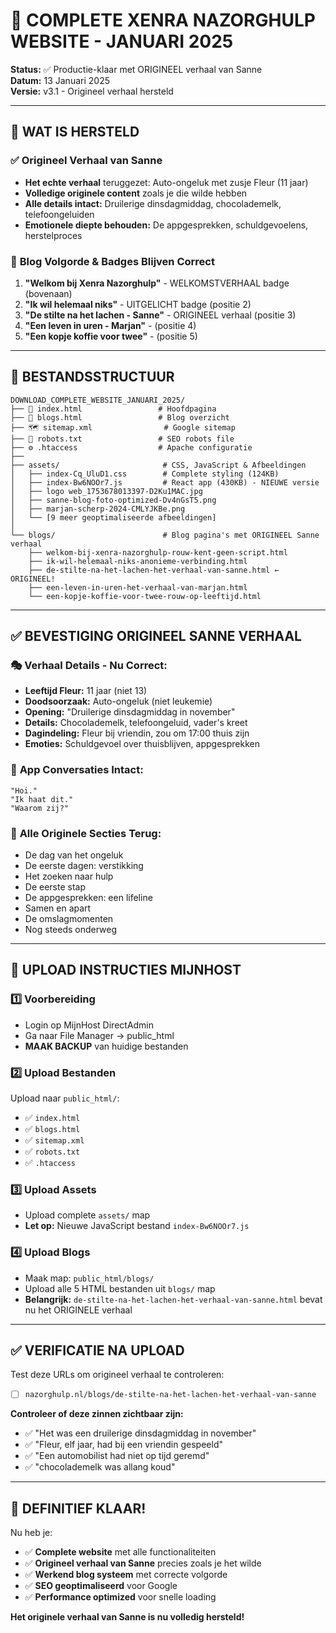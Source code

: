 # 🚀 COMPLETE XENRA NAZORGHULP WEBSITE - JANUARI 2025

**Status:** ✅ Productie-klaar met ORIGINEEL verhaal van Sanne  
**Datum:** 13 Januari 2025  
**Versie:** v3.1 - Origineel verhaal hersteld  

---

## 🎯 **WAT IS HERSTELD**

### ✅ **Origineel Verhaal van Sanne**
- **Het echte verhaal** teruggezet: Auto-ongeluk met zusje Fleur (11 jaar)
- **Volledige originele content** zoals je die wilde hebben
- **Alle details intact:** Druilerige dinsdagmiddag, chocolademelk, telefoongeluiden
- **Emotionele diepte behouden:** De appgesprekken, schuldgevoelens, herstelproces

### 🔄 **Blog Volgorde & Badges Blijven Correct**
1. **"Welkom bij Xenra Nazorghulp"** - WELKOMSTVERHAAL badge (bovenaan)
2. **"Ik wil helemaal niks"** - UITGELICHT badge (positie 2)
3. **"De stilte na het lachen - Sanne"** - ORIGINEEL verhaal (positie 3)
4. **"Een leven in uren - Marjan"** - (positie 4)
5. **"Een kopje koffie voor twee"** - (positie 5)

---

## 📁 **BESTANDSSTRUCTUUR**

```
DOWNLOAD_COMPLETE_WEBSITE_JANUARI_2025/
├── 📄 index.html                 # Hoofdpagina
├── 📝 blogs.html                 # Blog overzicht
├── 🗺️ sitemap.xml                # Google sitemap
├── 🤖 robots.txt                 # SEO robots file
├── ⚙️ .htaccess                  # Apache configuratie
├── 
├── assets/                       # CSS, JavaScript & Afbeeldingen
│   ├── index-Cq_UluD1.css        # Complete styling (124KB)
│   ├── index-Bw6NOOr7.js         # React app (430KB) - NIEUWE versie
│   ├── logo web_1753678013397-D2Ku1MAC.jpg
│   ├── sanne-blog-foto-optimized-Dv4nGsT5.png
│   ├── marjan-scherp-2024-CMLYJKBe.png
│   └── [9 meer geoptimaliseerde afbeeldingen]
│
└── blogs/                        # Blog pagina's met ORIGINEEL Sanne verhaal
    ├── welkom-bij-xenra-nazorghulp-rouw-kent-geen-script.html
    ├── ik-wil-helemaal-niks-anonieme-verbinding.html
    ├── de-stilte-na-het-lachen-het-verhaal-van-sanne.html ← ORIGINEEL!
    ├── een-leven-in-uren-het-verhaal-van-marjan.html
    └── een-kopje-koffie-voor-twee-rouw-op-leeftijd.html
```

---

## ✅ **BEVESTIGING ORIGINEEL SANNE VERHAAL**

### 🎭 **Verhaal Details - Nu Correct:**
- **Leeftijd Fleur:** 11 jaar (niet 13)
- **Doodsoorzaak:** Auto-ongeluk (niet leukemie)
- **Opening:** "Druilerige dinsdagmiddag in november"
- **Details:** Chocolademelk, telefoongeluid, vader's kreet
- **Dagindeling:** Fleur bij vriendin, zou om 17:00 thuis zijn
- **Emoties:** Schuldgevoel over thuisblijven, appgesprekken

### 📱 **App Conversaties Intact:**
```
"Hoi."
"Ik haat dit."
"Waarom zij?"
```

### 🎯 **Alle Originele Secties Terug:**
- De dag van het ongeluk
- De eerste dagen: verstikking  
- Het zoeken naar hulp
- De eerste stap
- De appgesprekken: een lifeline
- Samen en apart
- De omslagmomenten
- Nog steeds onderweg

---

## 🚀 **UPLOAD INSTRUCTIES MIJNHOST**

### 1️⃣ **Voorbereiding**
- Login op MijnHost DirectAdmin
- Ga naar File Manager → public_html
- **MAAK BACKUP** van huidige bestanden

### 2️⃣ **Upload Bestanden**
Upload naar `public_html/`:
- ✅ `index.html`
- ✅ `blogs.html`
- ✅ `sitemap.xml`
- ✅ `robots.txt`
- ✅ `.htaccess`

### 3️⃣ **Upload Assets**
- Upload complete `assets/` map
- **Let op:** Nieuwe JavaScript bestand `index-Bw6NOOr7.js`

### 4️⃣ **Upload Blogs**
- Maak map: `public_html/blogs/`
- Upload alle 5 HTML bestanden uit `blogs/` map
- **Belangrijk:** `de-stilte-na-het-lachen-het-verhaal-van-sanne.html` bevat nu het ORIGINELE verhaal

---

## ✅ **VERIFICATIE NA UPLOAD**

Test deze URLs om origineel verhaal te controleren:
- [ ] `nazorghulp.nl/blogs/de-stilte-na-het-lachen-het-verhaal-van-sanne`

**Controleer of deze zinnen zichtbaar zijn:**
- ✅ "Het was een druilerige dinsdagmiddag in november"
- ✅ "Fleur, elf jaar, had bij een vriendin gespeeld"
- ✅ "Een automobilist had niet op tijd geremd"
- ✅ "chocolademelk was allang koud"

---

## 🎉 **DEFINITIEF KLAAR!**

Nu heb je:
- ✅ **Complete website** met alle functionaliteiten
- ✅ **Origineel verhaal van Sanne** precies zoals je het wilde
- ✅ **Werkend blog systeem** met correcte volgorde
- ✅ **SEO geoptimaliseerd** voor Google
- ✅ **Performance optimized** voor snelle loading

**Het originele verhaal van Sanne is nu volledig hersteld!**
